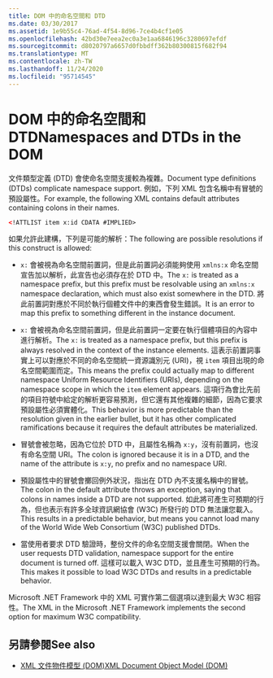```yaml
---
title: DOM 中的命名空間和 DTD
ms.date: 03/30/2017
ms.assetid: 1e9b55c4-76ad-4f54-8d96-7ce4b4cf1e05
ms.openlocfilehash: 42bd30e7eea2ec0a3e1aa6846196c3280697efdf
ms.sourcegitcommit: d8020797a6657d0fbbdff362b80300815f682f94
ms.translationtype: MT
ms.contentlocale: zh-TW
ms.lasthandoff: 11/24/2020
ms.locfileid: "95714545"
---
```

# <a name="namespaces-and-dtds-in-the-dom"></a><span data-ttu-id="10ef9-102">DOM 中的命名空間和 DTD</span><span class="sxs-lookup"><span data-stu-id="10ef9-102">Namespaces and DTDs in the DOM</span></span>

<span data-ttu-id="10ef9-103">文件類型定義 (DTD) 會使命名空間支援較為複雜。</span><span class="sxs-lookup"><span data-stu-id="10ef9-103">Document type definitions (DTDs) complicate namespace support.</span></span> <span data-ttu-id="10ef9-104">例如，下列 XML 包含名稱中有冒號的預設屬性。</span><span class="sxs-lookup"><span data-stu-id="10ef9-104">For example, the following XML contains default attributes containing colons in their names.</span></span>  
  
```xml  
<!ATTLIST item x:id CDATA #IMPLIED>  
```  
  
 <span data-ttu-id="10ef9-105">如果允許此建構，下列是可能的解析：</span><span class="sxs-lookup"><span data-stu-id="10ef9-105">The following are possible resolutions if this construct is allowed:</span></span>  
  
- <span data-ttu-id="10ef9-106">`x:` 會被視為命名空間前置詞，但是此前置詞必須能夠使用 `xmlns:x` 命名空間宣告加以解析，此宣告也必須存在於 DTD 中。</span><span class="sxs-lookup"><span data-stu-id="10ef9-106">The `x:` is treated as a namespace prefix, but this prefix must be resolvable using an `xmlns:x` namespace declaration, which must also exist somewhere in the DTD.</span></span> <span data-ttu-id="10ef9-107">將此前置詞對應於不同於執行個體文件中的東西會發生錯誤。</span><span class="sxs-lookup"><span data-stu-id="10ef9-107">It is an error to map this prefix to something different in the instance document.</span></span>  
  
- <span data-ttu-id="10ef9-108">`x:` 會被視為命名空間前置詞，但是此前置詞一定要在執行個體項目的內容中進行解析。</span><span class="sxs-lookup"><span data-stu-id="10ef9-108">The `x:` is treated as a namespace prefix, but this prefix is always resolved in the context of the instance elements.</span></span> <span data-ttu-id="10ef9-109">這表示前置詞事實上可以對應於不同的命名空間統一資源識別元 (URI)，視 `item` 項目出現的命名空間範圍而定。</span><span class="sxs-lookup"><span data-stu-id="10ef9-109">This means the prefix could actually map to different namespace Uniform Resource Identifiers (URIs), depending on the namespace scope in which the `item` element appears.</span></span> <span data-ttu-id="10ef9-110">這項行為會比先前的項目符號中給定的解析更容易預測，但它還有其他複雜的細節，因為它要求預設屬性必須實體化。</span><span class="sxs-lookup"><span data-stu-id="10ef9-110">This behavior is more predictable than the resolution given in the earlier bullet, but it has other complicated ramifications because it requires the default attributes be materialized.</span></span>  
  
- <span data-ttu-id="10ef9-111">冒號會被忽略，因為它位於 DTD 中，且屬性名稱為 `x:y`，沒有前置詞，也沒有命名空間 URI。</span><span class="sxs-lookup"><span data-stu-id="10ef9-111">The colon is ignored because it is in a DTD, and the name of the attribute is `x:y`, no prefix and no namespace URI.</span></span>  
  
- <span data-ttu-id="10ef9-112">預設屬性中的冒號會擲回例外狀況，指出在 DTD 內不支援名稱中的冒號。</span><span class="sxs-lookup"><span data-stu-id="10ef9-112">The colon in the default attribute throws an exception, saying that colons in names inside a DTD are not supported.</span></span> <span data-ttu-id="10ef9-113">如此將可產生可預期的行為，但也表示有許多全球資訊網協會 (W3C) 所發行的 DTD 無法讓您載入。</span><span class="sxs-lookup"><span data-stu-id="10ef9-113">This results in a predictable behavior, but means you cannot load many of the World Wide Web Consortium (W3C) published DTDs.</span></span>  
  
- <span data-ttu-id="10ef9-114">當使用者要求 DTD 驗證時，整份文件的命名空間支援會關閉。</span><span class="sxs-lookup"><span data-stu-id="10ef9-114">When the user requests DTD validation, namespace support for the entire document is turned off.</span></span> <span data-ttu-id="10ef9-115">這樣可以載入 W3C DTD，並且產生可預期的行為。</span><span class="sxs-lookup"><span data-stu-id="10ef9-115">This makes it possible to load W3C DTDs and results in a predictable behavior.</span></span>  
  
 <span data-ttu-id="10ef9-116">Microsoft .NET Framework 中的 XML 可實作第二個選項以達到最大 W3C 相容性。</span><span class="sxs-lookup"><span data-stu-id="10ef9-116">The XML in the Microsoft .NET Framework implements the second option for maximum W3C compatibility.</span></span>  
  
## <a name="see-also"></a><span data-ttu-id="10ef9-117">另請參閱</span><span class="sxs-lookup"><span data-stu-id="10ef9-117">See also</span></span>

- [<span data-ttu-id="10ef9-118">XML 文件物件模型 (DOM)</span><span class="sxs-lookup"><span data-stu-id="10ef9-118">XML Document Object Model (DOM)</span></span>](xml-document-object-model-dom.md)
